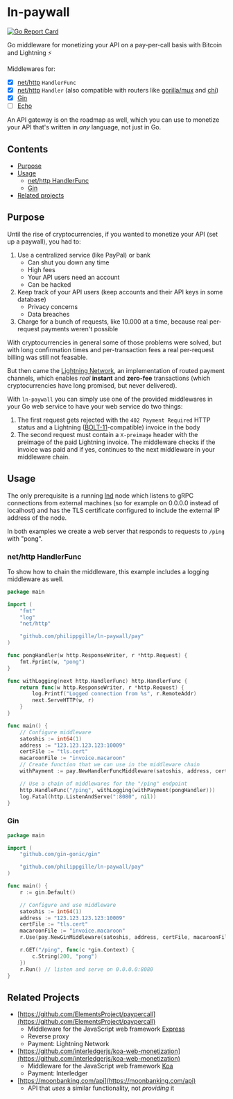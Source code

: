 ln-paywall
==========

[![Go Report Card](https://goreportcard.com/badge/github.com/philippgille/ln-paywall)](https://goreportcard.com/report/github.com/philippgille/ln-paywall)

Go middleware for monetizing your API on a pay-per-call basis with Bitcoin and Lightning ⚡️

Middlewares for:

- [X] [net/http](https://golang.org/pkg/net/http/) `HandlerFunc`
- [X] [net/http](https://golang.org/pkg/net/http/) `Handler` (also compatible with routers like [gorilla/mux](https://github.com/gorilla/mux) and [chi](https://github.com/go-chi/chi))
- [X] [Gin](https://github.com/gin-gonic/gin)
- [ ] [Echo](https://github.com/labstack/echo)

An API gateway is on the roadmap as well, which you can use to monetize your API that's written in *any* language, not just in Go.

Contents
--------

- [Purpose](#purpose)
- [Usage](#usage)
    - [net/http HandlerFunc](#nethttp-HandlerFunc)
    - [Gin](#gin)
- [Related projects](#related-projects)

Purpose
-------

Until the rise of cryptocurrencies, if you wanted to monetize your API (set up a paywall), you had to:

1. Use a centralized service (like PayPal) or bank
    - Can shut you down any time
    - High fees
    - Your API users need an account
    - Can be hacked
2. Keep track of your API users (keep accounts and their API keys in some database)
    - Privacy concerns
    - Data breaches
3. Charge for a bunch of requests, like 10.000 at a time, because real per-request payments weren't possible

With cryptocurrencies in general some of those problems were solved, but with long confirmation times and per-transaction fees a real per-request billing was still not feasable.

But then came the [Lightning Network](https://lightning.network/), an implementation of routed payment channels, which enables *real* **instant** and **zero-fee** transactions (which cryptocurrencies have long promised, but never delivered).

With `ln-paywall` you can simply use one of the provided middlewares in your Go web service to have your web service do two things:

1. The first request gets rejected with the `402 Payment Required` HTTP status and a Lightning ([BOLT-11](https://github.com/lightningnetwork/lightning-rfc/blob/master/11-payment-encoding.md)-compatible) invoice in the body
2. The second request must contain a `X-preimage` header with the preimage of the paid Lightning invoice. The middleware checks if the invoice was paid and if yes, continues to the next middleware in your middleware chain.

Usage
-----

The only prerequisite is a running [lnd](https://github.com/lightningnetwork/lnd) node which listens to gRPC connections from external machines (so for example on 0.0.0.0 instead of localhost) and has the TLS certificate configured to include the external IP address of the node.

In both examples we create a web server that responds to requests to `/ping` with "pong".

### net/http HandlerFunc

To show how to chain the middleware, this example includes a logging middleware as well.

```Go
package main

import (
	"fmt"
	"log"
	"net/http"

	"github.com/philippgille/ln-paywall/pay"
)

func pongHandler(w http.ResponseWriter, r *http.Request) {
	fmt.Fprint(w, "pong")
}

func withLogging(next http.HandlerFunc) http.HandlerFunc {
	return func(w http.ResponseWriter, r *http.Request) {
		log.Printf("Logged connection from %s", r.RemoteAddr)
		next.ServeHTTP(w, r)
	}
}

func main() {
	// Configure middleware
	satoshis := int64(1)
	address := "123.123.123.123:10009"
	certFile := "tls.cert"
	macaroonFile := "invoice.macaroon"
	// Create function that we can use in the middleware chain
	withPayment := pay.NewHandlerFuncMiddleware(satoshis, address, certFile, macaroonFile)

	// Use a chain of middlewares for the "/ping" endpoint
	http.HandleFunc("/ping", withLogging(withPayment(pongHandler)))
	log.Fatal(http.ListenAndServe(":8080", nil))
}
```

### Gin

```Go
package main

import (
	"github.com/gin-gonic/gin"

	"github.com/philippgille/ln-paywall/pay"
)

func main() {
	r := gin.Default()

	// Configure and use middleware
	satoshis := int64(1)
	address := "123.123.123.123:10009"
	certFile := "tls.cert"
	macaroonFile := "invoice.macaroon"
	r.Use(pay.NewGinMiddleware(satoshis, address, certFile, macaroonFile))

	r.GET("/ping", func(c *gin.Context) {
		c.String(200, "pong")
	})
	r.Run() // listen and serve on 0.0.0.0:8080
}
```

Related Projects
----------------

- [https://github.com/ElementsProject/paypercall](https://github.com/ElementsProject/paypercall)
    - Middleware for the JavaScript web framework [Express](https://expressjs.com/)
    - Reverse proxy
    - Payment: Lightning Network
- [https://github.com/interledgerjs/koa-web-monetization](https://github.com/interledgerjs/koa-web-monetization)
    - Middleware for the JavaScript web framework [Koa](https://koajs.com/)
    - Payment: Interledger
- [https://moonbanking.com/api](https://moonbanking.com/api)
    - API that *uses* a similar functionality, not *providing* it
